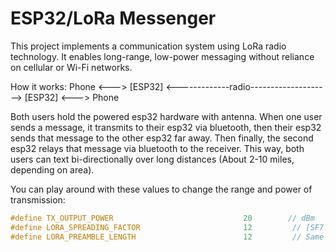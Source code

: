 # ESP32/LoRa Messenger
This project implements a communication system using LoRa radio technology. 
It enables long-range, low-power messaging without reliance on cellular or Wi-Fi networks.

How it works:
 Phone <---> [ESP32] <-------------radio--------------------> [ESP32] <---> Phone

Both users hold the powered esp32 hardware with antenna. When one user sends a message, it transmits to their esp32 via bluetooth, then their esp32 sends that message to the other esp32 far away. Then finally, the second esp32 relays that message via bluetooth to the receiver. This way, both users can text bi-directionally over long distances (About 2-10 miles, depending on area).

You can play around with these values to change the range and power of transmission:
```cpp
#define TX_OUTPUT_POWER                             20        // dBm
#define LORA_SPREADING_FACTOR                       12         // [SF7..SF12]
#define LORA_PREAMBLE_LENGTH                        12         // Same for Tx and Rx
```
